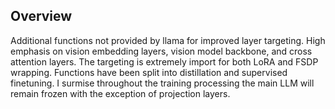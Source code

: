 
## Overview
Additional functions not provided by llama for improved layer targeting. High emphasis on vision embedding layers, vision model backbone, and cross attention layers. The targeting is extremely import for both LoRA and FSDP wrapping. Functions have been split into distillation and supervised finetuning. I surmise throughout the training processing the main LLM will remain frozen with the exception of projection layers. 